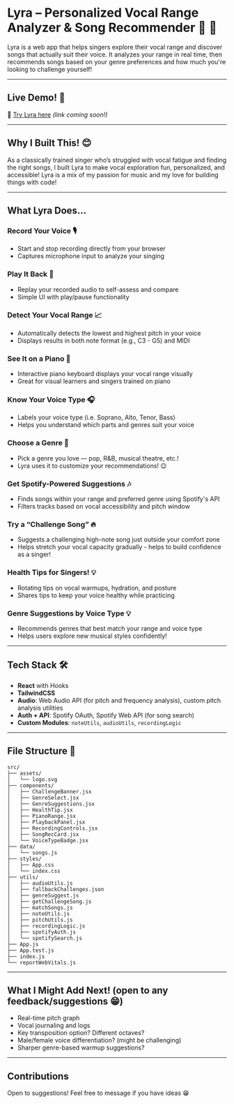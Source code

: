# Lyra – Personalized Vocal Range Analyzer & Song Recommender 🎤 🎵

Lyra is a web app that helps singers explore their vocal range and discover songs that actually suit their voice. It analyzes your range in real time, then recommends songs based on your genre preferences and how much you're looking to challenge yourself!

---

## Live Demo! 🚀 

🔗 [Try Lyra here](#) *(link coming soon!)*

---

## Why I Built This! 😊

As a classically trained singer who’s struggled with vocal fatigue and finding the right songs, I built Lyra to make vocal exploration fun, personalized, and accessible! Lyra is a mix of my passion for music and my love for building things with code!

---

## What Lyra Does...

### Record Your Voice 🎙️  
- Start and stop recording directly from your browser
- Captures microphone input to analyze your singing

### Play It Back 🔁 
- Replay your recorded audio to self-assess and compare
- Simple UI with play/pause functionality

### Detect Your Vocal Range 📈 
- Automatically detects the lowest and highest pitch in your voice
- Displays results in both note format (e.g., C3 - G5) and MIDI

### See It on a Piano 🎹
- Interactive piano keyboard displays your vocal range visually
- Great for visual learners and singers trained on piano

### Know Your Voice Type 🎧
- Labels your voice type (i.e. Soprano, Alto, Tenor, Bass)
- Helps you understand which parts and genres suit your voice

### Choose a Genre 🎼  
- Pick a genre you love — pop, R&B, musical theatre, etc.! 
- Lyra uses it to customize your recommendations! 😉

### Get Spotify-Powered Suggestions 🎶
- Finds songs within your range and preferred genre using Spotify's API
- Filters tracks based on vocal accessibility and pitch window

### Try a “Challenge Song” 🔥
- Suggests a challenging high-note song just outside your comfort zone
- Helps stretch your vocal capacity gradually - helps to build confidence as a singer!

### Health Tips for Singers! 💡
- Rotating tips on vocal warmups, hydration, and posture
- Shares tips to keep your voice healthy while practicing

### Genre Suggestions by Voice Type 💡
- Recommends genres that best match your range and voice type
- Helps users explore new musical styles confidently!

---

## Tech Stack 🛠️ 

- **React** with Hooks  
- **TailwindCSS**  
- **Audio**: Web Audio API (for pitch and frequency analysis), custom pitch analysis utilities
- **Auth + API**: Spotify OAuth, Spotify Web API (for song search)
- **Custom Modules**: `noteUtils`, `audioUtils`, `recordingLogic`

---

## File Structure 📁 

```
src/
├── assets/
│   └── logo.svg
├── components/
│   ├── ChallengeBanner.jsx
│   ├── GenreSelect.jsx
│   ├── GenreSuggestions.jsx
│   ├── HealthTip.jsx
│   ├── PianoRange.jsx
│   ├── PlaybackPanel.jsx
│   ├── RecordingControls.jsx
│   ├── SongRecCard.jsx
│   └── VoiceTypeBadge.jsx
├── data/
│   └── songs.js
├── styles/
│   ├── App.css
│   └── index.css
├── utils/
│   ├── audioUtils.js
│   ├── fallbackChallenges.json
│   ├── genreSuggest.js
│   ├── getChallengeSong.js
│   ├── matchSongs.js
│   ├── noteUtils.js
│   ├── pitchUtils.js
│   ├── recordingLogic.js
│   ├── spotifyAuth.js
│   └── spotifySearch.js
├── App.js
├── App.test.js
├── index.js
└── reportWebVitals.js
```

---

## What I Might Add Next! (open to any feedback/suggestions 😁)

- Real-time pitch graph
- Vocal journaling and logs
- Key transposition option? Different octaves? 
- Male/female voice differentiation? (might be challenging)
- Sharper genre-based warmup suggestions?

---

## Contributions

Open to suggestions! Feel free to message if you have ideas 😁
